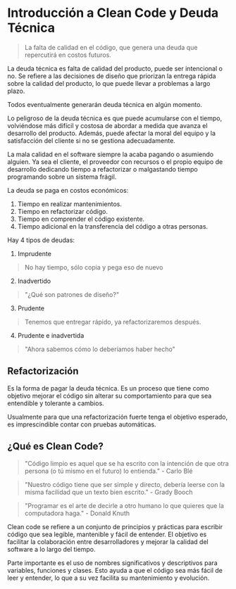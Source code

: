 # Introducción a Clean Code y Deuda Técnica

> La falta de calidad en el código, que genera una deuda que repercutirá en
> costos futuros.

La deuda técnica es falta de calidad del producto, puede ser intencional o no.
Se refiere a las decisiones de diseño que priorizan la entrega rápida sobre la
calidad del producto, lo que puede llevar a problemas a largo plazo.

Todos eventualmente generarán deuda técnica en algún momento.

Lo peligroso de la deuda técnica es que puede acumularse con el tiempo,
volviéndose más difícil y costosa de abordar a medida que avanza el desarrollo
del producto. Además, puede afectar la moral del equipo y la satisfacción del
cliente si no se gestiona adecuadamente.

La mala calidad en el software siempre la acaba pagando o asumiendo alguien. Ya
sea el cliente, el proveedor con recursos o el propio equipo de desarrollo
dedicando tiempo a refactorizar o malgastando tiempo programando sobre un
sistema frágil.

La deuda se paga en costos económicos:

1. Tiempo en realizar mantenimientos.
2. Tiempo en refactorizar código.
3. Tiempo en comprender el código existente.
4. Tiempo adicional en la transferencia del código a otras personas.

Hay 4 tipos de deudas:

1. Imprudente

> No hay tiempo, sólo copia y pega eso de nuevo

2. Inadvertido

> "¿Qué son patrones de diseño?"

3. Prudente

> Tenemos que entregar rápido, ya refactorizaremos después.

4. Prudente e inadvertida

> "Ahora sabemos cómo lo deberíamos haber hecho"

## Refactorización

Es la forma de pagar la deuda técnica. Es un proceso que tiene como objetivo
mejorar el código sin alterar su comportamiento para que sea entendible y
tolerante a cambios.

Usualmente para que una refactorización fuerte tenga el objetivo esperado, es
imprescindible contar con pruebas automáticas.

## ¿Qué es Clean Code?

> "Código limpio es aquel que se ha escrito con la intención de que otra persona
> (o tú mismo en el futuro) lo entienda." - Carlo Blé

> "Nuestro código tiene que ser simple y directo, debería leerse con la misma
> facilidad que un texto bien escrito." - Grady Booch

> "Programar es el arte de decirle a otro humano lo que quieres que la
> computadora haga." - Donald Knuth

Clean code se refiere a un conjunto de principios y prácticas para escribir
código que sea legible, mantenible y fácil de entender. El objetivo es facilitar
la colaboración entre desarrolladores y mejorar la calidad del software a lo
largo del tiempo.

Parte importante es el uso de nombres significativos y descriptivos para
variables, funciones y clases. Esto ayuda a que el código sea más fácil de leer
y entender, lo que a su vez facilita su mantenimiento y evolución.
